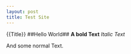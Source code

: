 ```yaml
---
layout: post
title: Test Site
---
```

{{Title}}
##Hello World##
**A bold Text**
*Italic Text*

And some normal Text.